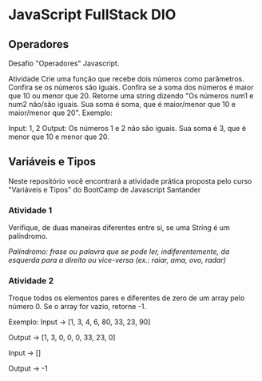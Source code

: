 # JavaScript FullStack DIO

## Operadores
Desafio "Operadores" Javascript.

Atividade
Crie uma função que recebe dois números como parâmetros.
Confira se os números são iguais.
Confira se a soma dos números é maior que 10 ou menor que 20.
Retorne uma string dizendo "Os números num1 e num2 não/são iguais. Sua soma é soma, que é maior/menor que 10 e maior/menor que 20".
Exemplo:

Input: 1, 2
Output: Os números 1 e 2 não são iguais. Sua soma é 3, que é menor que 10 e menor que 20.

## Variáveis e Tipos

Neste repositório você encontrará a atividade prática proposta pelo curso "Variáveis e Tipos" do BootCamp de Javascript Santander
### Atividade 1

Verifique, de duas maneiras diferentes entre si, se uma String é um palíndromo.

_Palíndromo: frase ou palavra que se pode ler, indiferentemente, da esquerda para a direita ou vice-versa (ex.: raiar, ama, ovo, radar)_

### Atividade 2

Troque todos os elementos pares e diferentes de zero de um array pelo número 0. Se o array for vazio, retorne -1.

Exemplo:
Input -> [1, 3, 4, 6, 80, 33, 23, 90]

Output -> [1, 3, 0, 0, 0, 33, 23, 0]

Input -> []

Output -> -1
